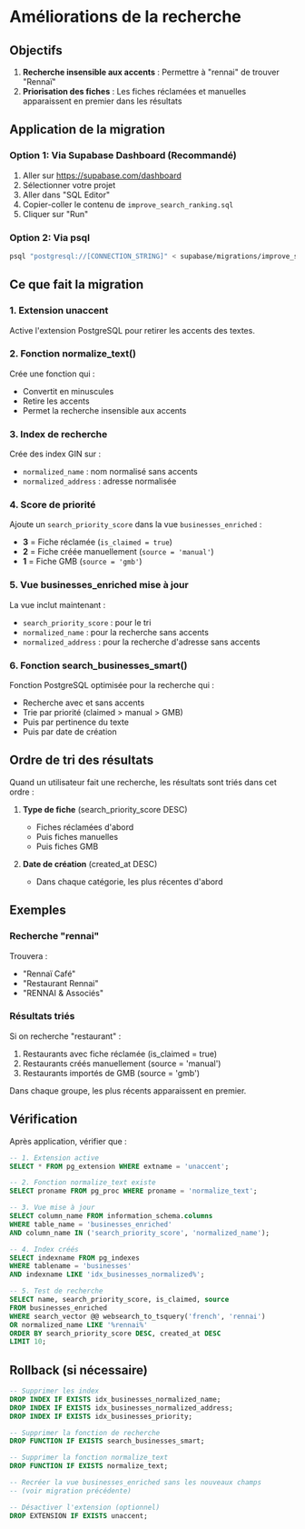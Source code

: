 # Améliorations de la recherche

## Objectifs

1. **Recherche insensible aux accents** : Permettre à "rennai" de trouver "Rennaï"
2. **Priorisation des fiches** : Les fiches réclamées et manuelles apparaissent en premier dans les résultats

## Application de la migration

### Option 1: Via Supabase Dashboard (Recommandé)

1. Aller sur https://supabase.com/dashboard
2. Sélectionner votre projet
3. Aller dans "SQL Editor"
4. Copier-coller le contenu de `improve_search_ranking.sql`
5. Cliquer sur "Run"

### Option 2: Via psql

```bash
psql "postgresql://[CONNECTION_STRING]" < supabase/migrations/improve_search_ranking.sql
```

## Ce que fait la migration

### 1. Extension unaccent
Active l'extension PostgreSQL pour retirer les accents des textes.

### 2. Fonction normalize_text()
Crée une fonction qui :
- Convertit en minuscules
- Retire les accents
- Permet la recherche insensible aux accents

### 3. Index de recherche
Crée des index GIN sur :
- `normalized_name` : nom normalisé sans accents
- `normalized_address` : adresse normalisée

### 4. Score de priorité
Ajoute un `search_priority_score` dans la vue `businesses_enriched` :
- **3** = Fiche réclamée (`is_claimed = true`)
- **2** = Fiche créée manuellement (`source = 'manual'`)
- **1** = Fiche GMB (`source = 'gmb'`)

### 5. Vue businesses_enriched mise à jour
La vue inclut maintenant :
- `search_priority_score` : pour le tri
- `normalized_name` : pour la recherche sans accents
- `normalized_address` : pour la recherche d'adresse sans accents

### 6. Fonction search_businesses_smart()
Fonction PostgreSQL optimisée pour la recherche qui :
- Recherche avec et sans accents
- Trie par priorité (claimed > manual > GMB)
- Puis par pertinence du texte
- Puis par date de création

## Ordre de tri des résultats

Quand un utilisateur fait une recherche, les résultats sont triés dans cet ordre :

1. **Type de fiche** (search_priority_score DESC)
   - Fiches réclamées d'abord
   - Puis fiches manuelles
   - Puis fiches GMB

2. **Date de création** (created_at DESC)
   - Dans chaque catégorie, les plus récentes d'abord

## Exemples

### Recherche "rennai"
Trouvera :
- "Rennaï Café"
- "Restaurant Rennai"
- "RENNAI & Associés"

### Résultats triés
Si on recherche "restaurant" :
1. Restaurants avec fiche réclamée (is_claimed = true)
2. Restaurants créés manuellement (source = 'manual')
3. Restaurants importés de GMB (source = 'gmb')

Dans chaque groupe, les plus récents apparaissent en premier.

## Vérification

Après application, vérifier que :

```sql
-- 1. Extension active
SELECT * FROM pg_extension WHERE extname = 'unaccent';

-- 2. Fonction normalize_text existe
SELECT proname FROM pg_proc WHERE proname = 'normalize_text';

-- 3. Vue mise à jour
SELECT column_name FROM information_schema.columns
WHERE table_name = 'businesses_enriched'
AND column_name IN ('search_priority_score', 'normalized_name');

-- 4. Index créés
SELECT indexname FROM pg_indexes
WHERE tablename = 'businesses'
AND indexname LIKE 'idx_businesses_normalized%';

-- 5. Test de recherche
SELECT name, search_priority_score, is_claimed, source
FROM businesses_enriched
WHERE search_vector @@ websearch_to_tsquery('french', 'rennai')
OR normalized_name LIKE '%rennai%'
ORDER BY search_priority_score DESC, created_at DESC
LIMIT 10;
```

## Rollback (si nécessaire)

```sql
-- Supprimer les index
DROP INDEX IF EXISTS idx_businesses_normalized_name;
DROP INDEX IF EXISTS idx_businesses_normalized_address;
DROP INDEX IF EXISTS idx_businesses_priority;

-- Supprimer la fonction de recherche
DROP FUNCTION IF EXISTS search_businesses_smart;

-- Supprimer la fonction normalize_text
DROP FUNCTION IF EXISTS normalize_text;

-- Recréer la vue businesses_enriched sans les nouveaux champs
-- (voir migration précédente)

-- Désactiver l'extension (optionnel)
DROP EXTENSION IF EXISTS unaccent;
```
